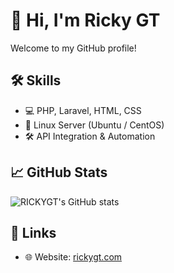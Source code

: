 # 👋 Hi, I'm Ricky GT

Welcome to my GitHub profile!

## 🛠️ Skills
- 💻 PHP, Laravel, HTML, CSS
- 🐧 Linux Server (Ubuntu / CentOS)
- 🛠️ API Integration & Automation

## 📈 GitHub Stats
![RICKYGT's GitHub stats](http://github-profile-summary-cards.vercel.app/api/cards/profile-details?username=RICKYGT&theme=radical)

## 🔗 Links
- 🌐 Website: [rickygt.com](https://rickygt.com)
